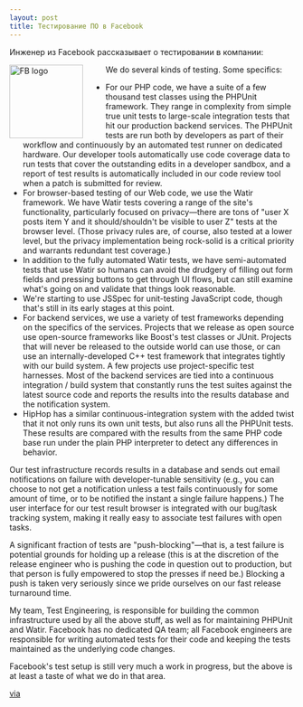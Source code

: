 ```yaml
---
layout: post
title: Тестирование ПО в Facebook
---
```


Инженер из Facebook рассказывает о тестировании в компании:

<img src="{{ site.baseurl }}/images/logo-facebook.png" height="130" alt="FB logo" style="float:left; margin-right: 40px;">

We do several kinds of testing. Some specifics:

* For our PHP code, we have a suite of a few thousand test classes using the
PHPUnit framework. They range in complexity from simple true unit tests to
large-scale integration tests that hit our production backend services. The
PHPUnit tests are run both by developers as part of their workflow and
continuously by an automated test runner on dedicated hardware. Our developer
tools automatically use code coverage data to run tests that cover the
outstanding edits in a developer sandbox, and a report of test results is
automatically included in our code review tool when a patch is submitted for
review.
* For browser-based testing of our Web code, we use the Watir framework. We have
Watir tests covering a range of the site's functionality, particularly focused
on privacy—there are tons of "user X posts item Y and it should/shouldn't be
visible to user Z" tests at the browser level. (Those privacy rules are, of
course, also tested at a lower level, but the privacy implementation being
rock-solid is a critical priority and warrants redundant test coverage.)
* In addition to the fully automated Watir tests, we have semi-automated tests
that use Watir so humans can avoid the drudgery of filling out form fields and
pressing buttons to get through UI flows, but can still examine what's going on
and validate that things look reasonable.
* We're starting to use JSSpec for unit-testing JavaScript code, though that's
still in its early stages at this point.
* For backend services, we use a variety of test frameworks depending on the
specifics of the services. Projects that we release as open source use
open-source frameworks like Boost's test classes or JUnit. Projects that will
never be released to the outside world can use those, or can use an
internally-developed C++ test framework that integrates tightly with our build
system. A few projects use project-specific test harnesses. Most of the backend
services are tied into a continuous integration / build system that constantly
runs the test suites against the latest source code and reports the results into
the results database and the notification system.
* HipHop has a similar continuous-integration system with the added twist that
it not only runs its own unit tests, but also runs all the PHPUnit tests. These
results are compared with the results from the same PHP code base run under the
plain PHP interpreter to detect any differences in behavior.

Our test infrastructure records results in a database and sends out email
notifications on failure with developer-tunable sensitivity (e.g., you can
choose to not get a notification unless a test fails continuously for some
amount of time, or to be notified the instant a single failure happens.) The
user interface for our test result browser is integrated with our bug/task
tracking system, making it really easy to associate test failures with open
tasks.

A significant fraction of tests are "push-blocking"—that is, a test failure is
potential grounds for holding up a release (this is at the discretion of the
release engineer who is pushing the code in question out to production, but that
person is fully empowered to stop the presses if need be.) Blocking a push is
taken very seriously since we pride ourselves on our fast release turnaround
time.

My team, Test Engineering, is responsible for building the common infrastructure
used by all the above stuff, as well as for maintaining PHPUnit and Watir.
Facebook has no dedicated QA team; all Facebook engineers are responsible for
writing automated tests for their code and keeping the tests maintained as the
underlying code changes.

Facebook's test setup is still very much a work in progress, but the above is at
least a taste of what we do in that area.

[via](https://www.quora.com/What-kind-of-automated-testing-does-Facebook-do)
